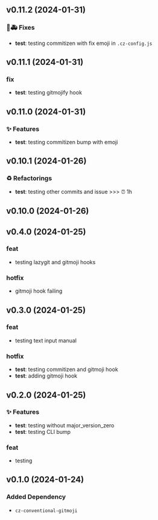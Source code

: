 ## v0.11.2 (2024-01-31)

### 🐛🚑️ Fixes

- **test**: testing commitizen with fix emoji in `.cz-config.js`

## v0.11.1 (2024-01-31)

### fix

- **test**: testing gitmojify hook

## v0.11.0 (2024-01-31)

### ✨ Features

- **test**: testing commitizen bump with emoji

## v0.10.1 (2024-01-26)

### ♻️  Refactorings

- **test**: testing other commits and issue >>> ⏰ 1h

## v0.10.0 (2024-01-26)

## v0.4.0 (2024-01-25)

### feat

- testing lazygit and gitmoji hooks

### hotfix

- gitmoji hook failing

## v0.3.0 (2024-01-25)

### feat

- testing text input manual

### hotfix

- **test**: testing commitizen and gitmoji hook
- **test**: adding gitmoji hook

## v0.2.0 (2024-01-25)

### ✨ Features

- **test**: testing without major_version_zero
- **test**: testing CLI bump

### feat

- testing

## v0.1.0 (2024-01-24)

### Added Dependency

- `cz-conventional-gitmoji`
